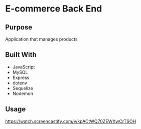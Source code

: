 # E-commerce Back End

## Purpose
Application that manages products

## Built With
* JavaScript
* MySQL
* Express
* dotenv
* Sequelize
* Nodemon

## Usage
https://watch.screencastify.com/v/kpACtWQ70ZEWXwCrTSOH